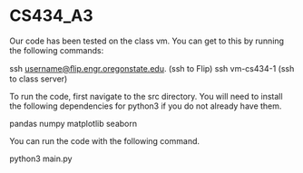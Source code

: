 # CS434_A3

Our code has been tested on the class vm.  You can get to this by running the following commands:

ssh username@ﬂip.engr.oregonstate.edu. (ssh to Flip)
ssh vm-cs434-1 (ssh to class server)

To run the code, first navigate to the src directory.  You will need to install the following
dependencies for python3 if you do not already have them.

pandas
numpy
matplotlib
seaborn

You can run the code with the following command.

python3 main.py
